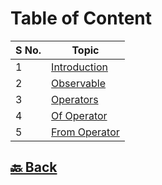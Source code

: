 <h1>Table of Content</h1>

| S No. | Topic                                                                                                                          |
| ----- | ------------------------------------------------------------------------------------------------------------------------------ |
| 1     | <a href="https://github.com/sanjay9616/JavaScript/blob/master/JavaScript-Technologies/RxJS/Introduction.md">Introduction</a>   |
| 2     | <a href="https://github.com/sanjay9616/JavaScript/blob/master/JavaScript-Technologies/RxJS/Observable.md">Observable</a>       |
| 3     | <a href="https://github.com/sanjay9616/JavaScript/blob/master/JavaScript-Technologies/RxJS/Operators.md">Operators</a>         |
| 4     | <a href="https://github.com/sanjay9616/JavaScript/blob/master/JavaScript-Technologies/RxJS/Of-Operator.md">Of Operator</a>     |
| 5     | <a href="https://github.com/sanjay9616/JavaScript/blob/master/JavaScript-Technologies/RxJS/From-Operator.md">From Operator</a> |

<h2><a href="https://github.com/sanjay9616/JavaScript/blob/master/README.md"> 🔙 Back</a></h2>
